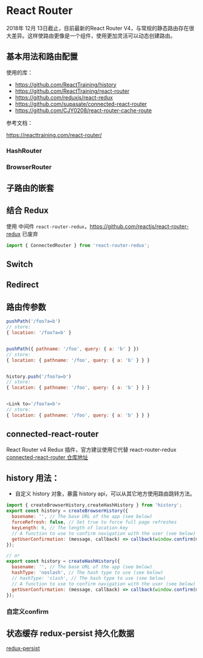 # React Router

2018年 12月 13日截止，目前最新的React Router V4，与常规的静态路由存在很大差异。这样使路由更像是一个组件，使用更加灵活可以动态创建路由。

## 基本用法和路由配置

使用的库：

- https://github.com/ReactTraining/history
- https://github.com/ReactTraining/react-router
- https://github.com/reduxjs/react-redux
- https://github.com/supasate/connected-react-router
- https://github.com/CJY0208/react-router-cache-route

参考文档：

https://reacttraining.com/react-router/

### HashRouter
### BrowserRouter

## 子路由的嵌套

## 结合 Redux 

使用 中间件 `react-router-redux`，https://github.com/reactjs/react-router-redux 已废弃

```js
import { ConnectedRouter } from 'react-router-redux';


```
## Switch

## Redirect

## 路由传参数

```js
pushPath('/foo?a=b')
// store:
{ location: '/foo?a=b' }


pushPath({ pathname: '/foo', query: { a: 'b' } })
// store:
{ location: { pathname: '/foo', query: { a: 'b' } } }


history.push('/foo?a=b')
// store:
{ location: { pathname: '/foo', query: { a: 'b' } } }


<Link to='/foo?a=b'>
// store:
{ location: { pathname: '/foo', query: { a: 'b' } } }
```
## connected-react-router

React Router v4 Redux 插件，官方建议使用它代替 react-router-redux [connected-react-router 仓库地址](https://github.com/supasate/connected-react-router)

## history 用法：

* 自定义 history 对象，暴露 history api，可以从其它地方使用路由跳转方法。
```js
import { createBrowserHistory,createHashHistory } from 'history';
export const history = createBrowserHistory({
  basename: '', // The base URL of the app (see below)
  forceRefresh: false, // Set true to force full page refreshes
  keyLength: 6, // The length of location.key
  // A function to use to confirm navigation with the user (see below)
  getUserConfirmation: (message, callback) => callback(window.confirm(message))
});

// or 
export const history = createHashHistory({
  basename: '', // The base URL of the app (see below)
  hashType: 'noslash', // The hash type to use (see below)
  // hashType: 'slash', // The hash type to use (see below)
  // A function to use to confirm navigation with the user (see below)
  getUserConfirmation: (message, callback) => callback(window.confirm(message))
});

```
### 自定义confirm


## 状态缓存 redux-persist 持久化数据

[redux-persist](https://github.com/rt2zz/redux-persist)
